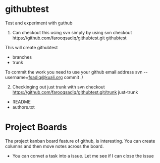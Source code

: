 githubtest
==========

Test and experiment with guthub 

1. Can checkout this using svn simply by using 
svn checkout https://github.com/farooqsadiq/githubtest.git githubtest

This will create 
githubtest
- branches
- trunk

To commit the work you need to use your github email address 
svn --username=fsadiq@kuali.org commit ./


2. Checkinging out just trunk with 
svn checkout https://github.com/farooqsadiq/githubtest.git/trunk just-trunk
- README
- authors.txt

# Project Boards 

The project kanban board feature of github, is interesting. You can create columns and then move notes across the board. 
* You can convet a task into a issue. Let me see if I can close the issue 
